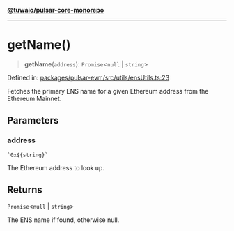 [**@tuwaio/pulsar-core-monorepo**](../../../README.md)

***

# getName()

> **getName**(`address`): `Promise`\<`null` \| `string`\>

Defined in: [packages/pulsar-evm/src/utils/ensUtils.ts:23](https://github.com/TuwaIO/pulsar-core/blob/985edec1767ef15f98a2291cd2f4c155d4746f3b/packages/pulsar-evm/src/utils/ensUtils.ts#L23)

Fetches the primary ENS name for a given Ethereum address from the Ethereum Mainnet.

## Parameters

### address

`` `0x${string}` ``

The Ethereum address to look up.

## Returns

`Promise`\<`null` \| `string`\>

The ENS name if found, otherwise null.
